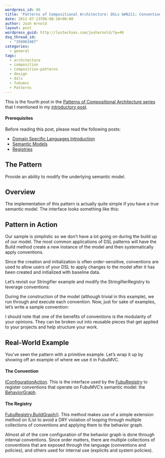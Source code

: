 ```yaml
---
wordpress_id: 46
title: 'Patterns of Compositional Architecture: DSLs &#8211; Conventions'
date: 2011-07-13T06:08:10+00:00
author: Josh Arnold
layout: post
wordpress_guid: http://lostechies.com/josharnold/?p=46
dsq_thread_id:
  - "356963467"
categories:
  - general
tags:
  - architecture
  - composition
  - composition-patterns
  - design
  - dsls
  - fubumvc
  - Patterns
---
```

This is the fourth post in the [Patterns of Compositional Architecture series](http://lostechies.com/josharnold/tag/composition-patterns/) that I mentioned in my [introductory post](http://lostechies.com/josharnold/2011/07/09/patterns-of-compositional-architecture/).

#### Prerequisites

Before reading this post, please read the following posts:

  * [Domain Specific Languages Introduction](http://lostechies.com/josharnold/2011/07/11/patterns-of-compositional-architecture-domain-specific-languages/)
  * [Semantic Models](http://lostechies.com/josharnold/2011/07/12/patterns-of-compositional-architecture-dsls-semantic-models/)
  * [Registries](http://lostechies.com/josharnold/2011/07/12/patterns-of-compositional-architecture-dsls-registries/)

## The Pattern

Provide an ability to modify the underlying semantic model.

## Overview

The implementation of this pattern is actually quite simple if you have a true semantic model. The interface looks something like this:



## Pattern in Action

Our sample is simplistic so we don’t have a lot going on during the build up of our model. The most common applications of DSL patterns will have the Build method create a new instance of the model and then systematically apply conventions.

Since the creation and initialization is often order-sensitive, conventions are used to allow users of your DSL to apply changes to the model after it has been created and initialized with baseline data.

Let’s revisit our Stringifier example and modify the StringifierRegistry to leverage conventions:



During the construction of the model (although trivial in this example), we run through and execute each convention. Now, just for sake of examples, let’s write a sample convention:



I should note that one of the benefits of conventions is the modularity of your opinions. They can be broken out into reusable pieces that get applied to your projects and help structure your work.

## Real-World Example

You’ve seen the pattern with a primitive example. Let’s wrap it up by showing off an example of where we use it in FubuMVC.

#### The Convention

[IConfigurationAction](https://github.com/DarthFubuMVC/fubumvc/blob/master/src/FubuMVC.Core/Registration/IConfigurationAction.cs). This is the interface used by the [FubuRegistry](https://github.com/DarthFubuMVC/fubumvc/blob/master/src/FubuMVC.Core/FubuRegistry.cs) to register conventions that operate on FubuMVC’s semantic model: the [BehaviorGraph](https://github.com/DarthFubuMVC/fubumvc/blob/master/src/FubuMVC.Core/Registration/BehaviorGraph.cs).

#### The Registry

[FubuRegistry.BuildGraph()](https://github.com/DarthFubuMVC/fubumvc/blob/master/src/FubuMVC.Core/FubuRegistry.cs#L138). This method makes use of a simple extension method on IList<IConfigurationAction> to avoid a DRY violation of looping through multiple collections of conventions and applying them to the behavior graph.

Almost all of the core configuration of the behavior graph is done through internal conventions. Since order matters, there are multiple collections of conventions that are exposed through the language (conventions and policies), and others used for internal use (explicits and system policies).
